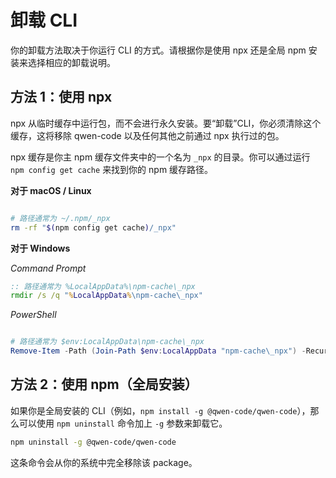 # 卸载 CLI

你的卸载方法取决于你运行 CLI 的方式。请根据你是使用 npx 还是全局 npm 安装来选择相应的卸载说明。

## 方法 1：使用 npx

npx 从临时缓存中运行包，而不会进行永久安装。要“卸载”CLI，你必须清除这个缓存，这将移除 qwen-code 以及任何其他之前通过 npx 执行过的包。

npx 缓存是你主 npm 缓存文件夹中的一个名为 `_npx` 的目录。你可以通过运行 `npm config get cache` 来找到你的 npm 缓存路径。

**对于 macOS / Linux**

```bash

# 路径通常为 ~/.npm/_npx
rm -rf "$(npm config get cache)/_npx"
```

**对于 Windows**

_Command Prompt_

```cmd
:: 路径通常为 %LocalAppData%\npm-cache\_npx
rmdir /s /q "%LocalAppData%\npm-cache\_npx"
```

_PowerShell_

```powershell

# 路径通常为 $env:LocalAppData\npm-cache\_npx
Remove-Item -Path (Join-Path $env:LocalAppData "npm-cache\_npx") -Recurse -Force
```

## 方法 2：使用 npm（全局安装）

如果你是全局安装的 CLI（例如，`npm install -g @qwen-code/qwen-code`），那么可以使用 `npm uninstall` 命令加上 `-g` 参数来卸载它。

```bash
npm uninstall -g @qwen-code/qwen-code
```

这条命令会从你的系统中完全移除该 package。
